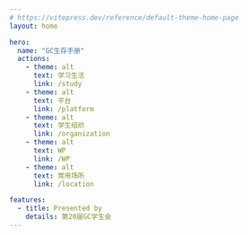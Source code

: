 ```yaml
---
# https://vitepress.dev/reference/default-theme-home-page
layout: home

hero:
  name: "GC生存手册"
  actions:
    - theme: alt
      text: 学习生活
      link: /study
    - theme: alt
      text: 平台
      link: /platform
    - theme: alt
      text: 学生组织
      link: /organization
    - theme: alt
      text: WP
      link: /WP
    - theme: alt
      text: 常用场所
      link: /location

features:
  - title: Presented by
    details: 第20届GC学生会
---
```


